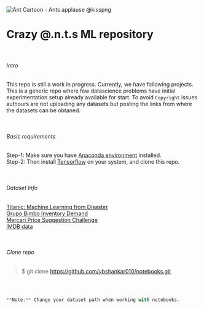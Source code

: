 <img src="https://icon2.kisspng.com/20180206/xlq/kisspng-ant-cartoon-ants-applause-5a799e32ae2e72.8330569215179197947135.jpg" alt="Ant Cartoon - Ants applause @kisspng">

# Crazy @.n.t.s ML repository

<br/>

###### Intro

This repo is still a work in progress. Currently, we have following projects. This is a generic repo where few datascience problems have initial experimentation setup already available for start. To avoid ``Copyright`` issues authours are not uploading any datasets but posting the links from where the datasets can be obtaned. 

<br/>

###### Basic requirements
Step-1: Make sure you have [Anaconda environment](https://www.anaconda.com/download/) installed. <br/>
Step-2: Then install [Tensorflow](https://www.tensorflow.org/install/) on your system, and clone this repo.

<br/>

###### Dataset Info
[Titanic: Machine Learning from Disaster](https://www.kaggle.com/c/titanic/data) <br/>
[Grupo Bimbo Inventory Demand](https://www.kaggle.com/c/grupo-bimbo-inventory-demand) <br/>
[Mercari Price Suggestion Challenge](https://www.kaggle.com/c/mercari-price-suggestion-challenge) <br/>
[IMDB data](https://www.kaggle.com/yulialukashina/imdb-title-basics2) <br/>

<br/>

###### Clone repo

> $ git clone https://github.com/ybshankar010/notebooks.git


<br/>

```javascript

**Note:** Change your dataset path when working with notebooks.

```
